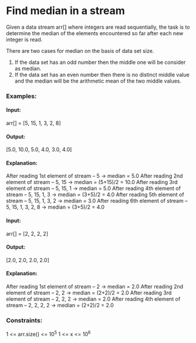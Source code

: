 # Find median in a stream
Given a data stream arr[] where integers are read sequentially, the task is to determine the median of the elements encountered so far after each new integer is read.

There are two cases for median on the basis of data set size.
1. If the data set has an odd number then the middle one will be consider as median.
2. If the data set has an even number then there is no distinct middle value and the median will be the arithmetic mean of the two middle values.

### Examples:
#### Input: 
arr[] = [5, 15, 1, 3, 2, 8]
#### Output: 
[5.0, 10.0, 5.0, 4.0, 3.0, 4.0] 
#### Explanation: 
After reading 1st element of stream – 5 -> median = 5.0
After reading 2nd element of stream – 5, 15 -> median = (5+15)/2 = 10.0 
After reading 3rd element of stream – 5, 15, 1 -> median = 5.0
After reading 4th element of stream – 5, 15, 1, 3 ->  median = (3+5)/2 = 4.0
After reading 5th element of stream – 5, 15, 1, 3, 2 -> median = 3.0
After reading 6th element of stream – 5, 15, 1, 3, 2, 8 ->  median = (3+5)/2 = 4.0

#### Input: 
arr[] = [2, 2, 2, 2]
#### Output:
[2.0, 2.0, 2.0, 2.0]
#### Explanation: 
After reading 1st element of stream – 2 -> median = 2.0
After reading 2nd element of stream – 2, 2 -> median = (2+2)/2 = 2.0
After reading 3rd element of stream – 2, 2, 2 -> median = 2.0
After reading 4th element of stream – 2, 2, 2, 2 ->  median = (2+2)/2 = 2.0

### Constraints:
1 <= arr.size() <= $`10^5`$
1 <= x <= $`10^6`$

